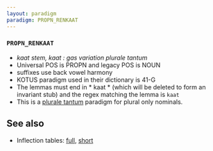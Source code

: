 ```yaml
---
layout: paradigm
paradigm: PROPN_RENKAAT
---
```

### ` PROPN_RENKAAT `

* _kaat stem, kaat : gas variation plurale tantum_
* Universal POS is PROPN and legacy POS is NOUN
* suffixes use back vowel harmony
* KOTUS paradigm used in their dictionary is 41-G
* The lemmas must end in * kaat * (which will be deleted to form an invariant stub) and the regex matching the lemma is ` kaat `
* This is a [plurale tantum](https://en.wikipedia.org/wiki/Plurale_tantum) paradigm for plural only nominals.

## See also

* Inflection tables: [full](gen/R/Renkaat.html), [short](gen/R/Renkaat_wikt.html)


